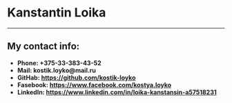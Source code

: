 # Kanstantin Loika
---
## My contact info:
* __Phone: +375-33-383-43-52__
* __Mail: kostik.loyko@mail.ru__
* __GitHab: https://github.com/kostik-loyko__
* __Fasebook: https://www.facebook.com/kostya.loyko__
* __LinkedIn: https://www.linkedin.com/in/loika-kanstansin-a57518231__
